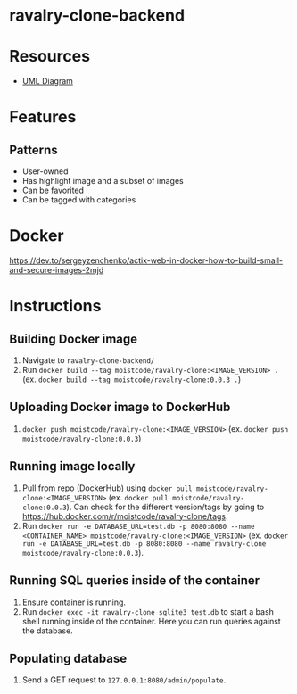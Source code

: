# ravalry-clone-backend

# Resources
* [UML Diagram](https://drawsql.app/sm/diagrams/ravalry#)

# Features

## Patterns
* User-owned
* Has highlight image and a subset of images
* Can be favorited
* Can be tagged with categories


# Docker
https://dev.to/sergeyzenchenko/actix-web-in-docker-how-to-build-small-and-secure-images-2mjd

# Instructions
## Building Docker image
1. Navigate to `ravalry-clone-backend/`
2. Run `docker build --tag moistcode/ravalry-clone:<IMAGE_VERSION> .` (ex. `docker build --tag moistcode/ravalry-clone:0.0.3 .`)

## Uploading Docker image to DockerHub
1. `docker push moistcode/ravalry-clone:<IMAGE_VERSION>` (ex. `docker push moistcode/ravalry-clone:0.0.3`)

## Running image locally
1. Pull from repo (DockerHub) using `docker pull moistcode/ravalry-clone:<IMAGE_VERSION>` (ex. `docker pull moistcode/ravalry-clone:0.0.3`). Can check for the different version/tags by going to https://hub.docker.com/r/moistcode/ravalry-clone/tags.
1. Run `docker run -e DATABASE_URL=test.db -p 8080:8080 --name <CONTAINER_NAME> moistcode/ravalry-clone:<IMAGE_VERSION>` (ex. `docker run -e DATABASE_URL=test.db -p 8080:8080 --name ravalry-clone moistcode/ravalry-clone:0.0.3`).

## Running SQL queries inside of the container
1. Ensure container is running.
2. Run `docker exec -it ravalry-clone sqlite3 test.db` to start a bash shell running inside of the container. Here you can run queries against the database.

## Populating database
1. Send a GET request to `127.0.0.1:8080/admin/populate`.